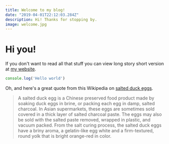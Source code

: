 ```yaml
---
title: Welcome to my blog!
date: "2019-04-01T22:12:03.284Z"
description: Hi! Thanks for stopping by.    
image: welcome.jpg
---
```


# Hi you!

If you don't want to read all that stuff you can view long story short version at [my website](http://micorix.com).

```javascript
console.log('Hello world')
```

Oh, and here's a great quote from this Wikipedia on
[salted duck eggs](http://en.wikipedia.org/wiki/Salted_duck_egg).

> A salted duck egg is a Chinese preserved food product made by soaking duck
> eggs in brine, or packing each egg in damp, salted charcoal. In Asian
> supermarkets, these eggs are sometimes sold covered in a thick layer of salted
> charcoal paste. The eggs may also be sold with the salted paste removed,
> wrapped in plastic, and vacuum packed. From the salt curing process, the
> salted duck eggs have a briny aroma, a gelatin-like egg white and a
> firm-textured, round yolk that is bright orange-red in color.